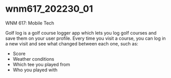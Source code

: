# wnm617_202230_01
WNM 617: Mobile Tech

Golf log is a golf course logger app which lets you log golf courses and save them on your user profile. Every time you visit a course, you can log in a new visit and see what changed between each one, such as:

- Score
- Weather conditions
- Which tee you played from
- Who you played with
